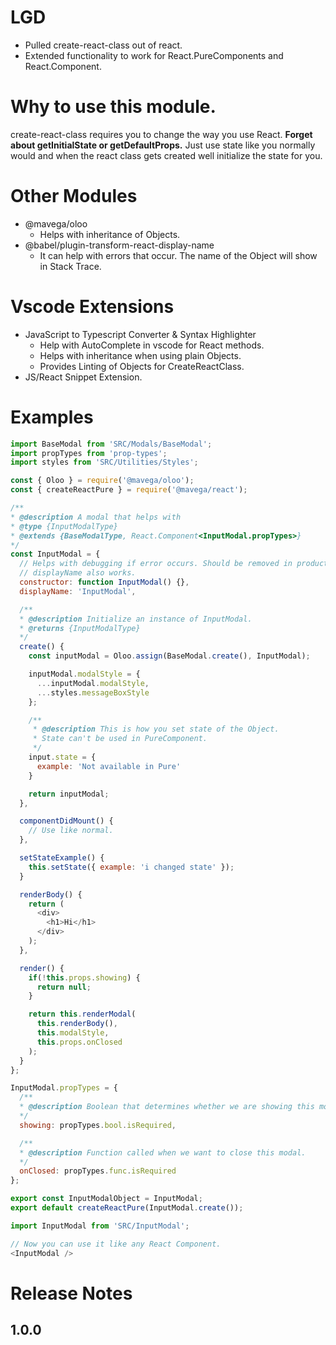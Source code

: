 # LGD
- Pulled create-react-class out of react. 
- Extended functionality to work for React.PureComponents and React.Component. 

# Why to use this module.
create-react-class requires you to change the way you use React. <b>Forget about getInitialState or getDefaultProps.</b> Just use state like you normally would and when the react class gets created well initialize the state for you.

# Other Modules
- @mavega/oloo 
   - Helps with inheritance of Objects.
- @babel/plugin-transform-react-display-name
   - It can help with errors that occur. The name of the Object will show in Stack Trace.

# Vscode Extensions
- JavaScript to Typescript Converter & Syntax Highlighter
   - Help with AutoComplete in vscode for React methods.
   - Helps with inheritance when using plain Objects.
   - Provides Linting of Objects for CreateReactClass.
- JS/React Snippet Extension.

# Examples

``` js
import BaseModal from 'SRC/Modals/BaseModal';
import propTypes from 'prop-types';
import styles from 'SRC/Utilities/Styles';

const { Oloo } = require('@mavega/oloo');
const { createReactPure } = require('@mavega/react');

/**
* @description A modal that helps with
* @type {InputModalType}
* @extends {BaseModalType, React.Component<InputModal.propTypes>}
*/
const InputModal = {
  // Helps with debugging if error occurs. Should be removed in production by babel or something.
  // displayName also works.
  constructor: function InputModal() {},
  displayName: 'InputModal',

  /**
  * @description Initialize an instance of InputModal.
  * @returns {InputModalType}
  */
  create() {
    const inputModal = Oloo.assign(BaseModal.create(), InputModal);

    inputModal.modalStyle = {
      ...inputModal.modalStyle,
      ...styles.messageBoxStyle
    };

    /**
     * @description This is how you set state of the Object.
     * State can't be used in PureComponent.
     */
    input.state = {
      example: 'Not available in Pure'
    }

    return inputModal;
  },

  componentDidMount() {
    // Use like normal.
  },

  setStateExample() {
    this.setState({ example: 'i changed state' });
  }

  renderBody() {
    return (
      <div>
        <h1>Hi</h1>
      </div>
    );
  },

  render() {
    if(!this.props.showing) {
      return null;
    }

    return this.renderModal(
      this.renderBody(),
      this.modalStyle,
      this.props.onClosed
    );
  }
};

InputModal.propTypes = {
  /**
  * @description Boolean that determines whether we are showing this modal.
  */
  showing: propTypes.bool.isRequired,

  /**
  * @description Function called when we want to close this modal.
  */
  onClosed: propTypes.func.isRequired
};

export const InputModalObject = InputModal;
export default createReactPure(InputModal.create());
```

``` js
import InputModal from 'SRC/InputModal';

// Now you can use it like any React Component.
<InputModal />
```

# Release Notes

## 1.0.0

